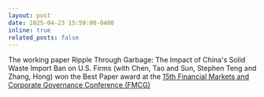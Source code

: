 ```yaml
---
layout: post
date: 2025-04-23 15:59:00-0400
inline: true
related_posts: false
---
```


The working paper Ripple Through Garbage: The Impact of China's Solid Waste Import Ban on U.S. Firms (with Chen, Tao and Sun, Stephen Teng and Zhang, Hong) won the Best Paper award at the [15th Financial Markets and Corporate Governance Conference (FMCG)](http://ibschool-en.hnu.edu.cn/Financial_Markets_and_Corporate_Governance_Co.htm) 